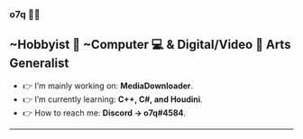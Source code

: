### <b>o7q</b> 👋🙂
~Hobbyist 🧀 ~Computer 💻 & Digital/Video 🎥 Arts Generalist
---
- 👉 I’m mainly working on: <b>MediaDownloader</b>.
- 👉 I’m currently learning: <b>C++, C#, and Houdini</b>.
- 👉 How to reach me: <b>Discord -> o7q#4584</b>.
---